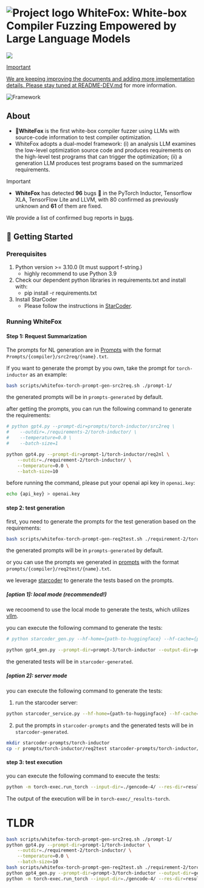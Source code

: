 # ![Project logo](assets/logo.svg) WhiteFox: White-box Compiler Fuzzing Empowered by Large Language Models

<p align="left">
    <a href="https://arxiv.org/abs/2310.15991"><img src="https://img.shields.io/badge/arXiv-2310.15991-b31b1b.svg?style=for-the-badge">
</p>

> [!IMPORTANT]
> We are keeping improving the documents and adding more implementation details. Please stay tuned at [README-DEV.md](README-DEV.md) for more information.

![Framework](assets/framework.svg)

## About

* 🦊**WhiteFox** is the first white-box compiler fuzzer using LLMs with source-code information to test compiler optimization.
* WhiteFox adopts a dual-model framework: (i) an analysis LLM examines the low-level optimization source code and produces requirements on the high-level test programs that can trigger the optimization; (ii) a generation LLM produces test programs based on the summarized requirements.

> [!IMPORTANT]
> * **WhiteFox** has detected **96** bugs 🐛 in the PyTorch Inductor, Tensorflow XLA, TensorFlow Lite and LLVM, with 80 confirmed as previously unknown and **61** of them are fixed.

We provide a list of confirmed bug reports in [bugs](bugs.csv).

## 🔨 Getting Started

### Prerequisites

1. Python version >= 3.10.0 (It must support f-string.)
    - highly recommend to use Python 3.9
2. Check our dependent python libraries in requirements.txt and install with:
    - pip install -r requirements.txt
3. Install StarCoder
    - Please follow the instructions in [StarCoder](https://huggingface.co/bigcode/starcoder).

### Running WhiteFox

#### Step 1: Request Summarization

The prompts for NL generation are in [Prompts](Prompts) with the format `Prompts/{compiler}/src2req/{name}.txt`.

If you want to generate the prompt by you own, take the prompt for `torch-inductor` as an example:

```bash
bash scripts/whitefox-torch-prompt-gen-src2req.sh ./prompt-1/
```
the generated prompts will be in `prompts-generated` by default.

after getting the prompts, you can run the following command to generate the requirements:

```bash
# python gpt4.py --prompt-dir=prompts/torch-inductor/src2req \ 
#    --outdir=./requirements-2/torch-inductor/ \
#    --temperature=0.0 \
#    --batch-size=1
```

```bash
python gpt4.py --prompt-dir=prompt-1/torch-inductor/req2nl \
    --outdir=./requirement-2/torch-inductor/ \
    --temperature=0.0 \
    --batch-size=10
```
before running the command, please put your openai api key in `openai.key`:

```bash
echo {api_key} > openai.key
```

#### step 2: test generation
first, you need to generate the prompts for the test generation based on the requirements:

```bash
bash scripts/whitefox-torch-prompt-gen-req2test.sh ./requirement-2/torch-inductor ./prompt-3
```
the generated prompts will be in `prompts-generated` by default.


or you can use the prompts we generated in [prompts](prompts) with the format `prompts/{compiler}/req2test/{name}.txt`.

we leverage [starcoder](https://huggingface.co/bigcode/starcoder) to generate the tests based on the prompts.


##### [option 1]: local mode (recommended!)

we recoomend to use the local mode to generate the tests, which utilizes [vllm](https://github.com/vllm-project/vllm).

you can execute the following command to generate the tests:

```bash
# python starcoder_gen.py --hf-home={path-to-huggingface} --hf-cache={path-to-huggingface-cache} --prompt-dir=prompts/torch-inductor/req2test ----output-dir=starcoder-generated --num=10
```

```bash
python gpt4_gen.py --prompt-dir=prompt-3/torch-inductor --output-dir=gencode-4 --num=10
```

the generated tests will be in `starcoder-generated`.

##### [option 2]: server mode

you can execute the following command to generate the tests:

1. run the starcoder server:

```bash
python starcoder_service.py --hf-home={path-to-huggingface} --hf-cache={path-to-huggingface-cache} --prompt-dir=starcoder-prompts --outdir=starcoder-generated --device='cuda:0' --num=10 --batch_size=10
```

2. put the prompts in `starcoder-prompts` and the generated tests will be in `starcoder-generated`.

```bash
mkdir starcoder-prompts/torch-inductor
cp -r prompts/torch-inductor/req2test starcoder-prompts/torch-inductor/
```

#### step 3: test execution

you can execute the following command to execute the tests:

```bash
python -m torch-exec.run_torch --input-dir=./gencode-4/ --res-dir=result-4
```

The output of the execution will be in `torch-exec/_results-torch`.

# TLDR
```bash
bash scripts/whitefox-torch-prompt-gen-src2req.sh ./prompt-1/
python gpt4.py --prompt-dir=prompt-1/torch-inductor \
    --outdir=./requirement-2/torch-inductor/ \
    --temperature=0.0 \
    --batch-size=10
bash scripts/whitefox-torch-prompt-gen-req2test.sh ./requirement-2/torch-inductor ./prompt-3
python gpt4_gen.py --prompt-dir=prompt-3/torch-inductor --output-dir=gencode-4 --num=10
python -m torch-exec.run_torch --input-dir=./gencode-4/ --res-dir=result-4
```
